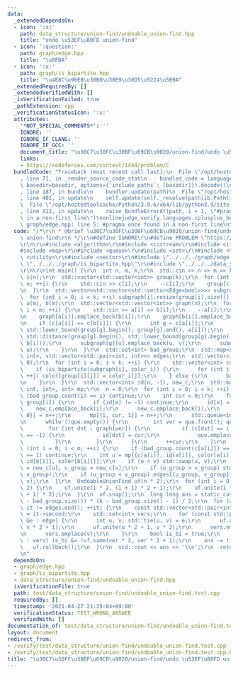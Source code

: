 ```yaml
---
data:
  _extendedDependsOn:
  - icon: ':x:'
    path: data_structure/union-find/undoable_union-find.hpp
    title: "undo \u53EF\u80FD union-find"
  - icon: ':question:'
    path: graph/edge.hpp
    title: "\u8FBA"
  - icon: ':x:'
    path: graph/is_bipartite.hpp
    title: "\u4E8C\u90E8\u30B0\u30E9\u30D5\u5224\u5B9A"
  _extendedRequiredBy: []
  _extendedVerifiedWith: []
  _isVerificationFailed: true
  _pathExtension: cpp
  _verificationStatusIcon: ':x:'
  attributes:
    '*NOT_SPECIAL_COMMENTS*': ''
    IGNORE: ''
    IGNORE_IF_CLANG: ''
    IGNORE_IF_GCC: ''
    document_title: "\u30C7\u30FC\u30BF\u69CB\u9020/union-find/undo \u53EF\u80FD union-find"
    links:
    - https://codeforces.com/contest/1444/problem/C
  bundledCode: "Traceback (most recent call last):\n  File \"/opt/hostedtoolcache/Python/3.9.6/x64/lib/python3.9/site-packages/onlinejudge_verify/documentation/build.py\"\
    , line 71, in _render_source_code_stat\n    bundled_code = language.bundle(stat.path,\
    \ basedir=basedir, options={'include_paths': [basedir]}).decode()\n  File \"/opt/hostedtoolcache/Python/3.9.6/x64/lib/python3.9/site-packages/onlinejudge_verify/languages/cplusplus.py\"\
    , line 187, in bundle\n    bundler.update(path)\n  File \"/opt/hostedtoolcache/Python/3.9.6/x64/lib/python3.9/site-packages/onlinejudge_verify/languages/cplusplus_bundle.py\"\
    , line 401, in update\n    self.update(self._resolve(pathlib.Path(included), included_from=path))\n\
    \  File \"/opt/hostedtoolcache/Python/3.9.6/x64/lib/python3.9/site-packages/onlinejudge_verify/languages/cplusplus_bundle.py\"\
    , line 312, in update\n    raise BundleErrorAt(path, i + 1, \"#pragma once found\
    \ in a non-first line\")\nonlinejudge_verify.languages.cplusplus_bundle.BundleErrorAt:\
    \ graph/edge.hpp: line 5: #pragma once found in a non-first line\n"
  code: "/*\r\n * @brief \u30C7\u30FC\u30BF\u69CB\u9020/union-find/undo \u53EF\u80FD\
    \ union-find\r\n */\r\n#define IGNORE\r\n#define PROBLEM \"https://codeforces.com/contest/1444/problem/C\"\
    \r\n\r\n#include <algorithm>\r\n#include <iostream>\r\n#include <iterator>\r\n\
    #include <map>\r\n#include <queue>\r\n#include <set>\r\n#include <tuple>\r\n#include\
    \ <utility>\r\n#include <vector>\r\n#include \"../../../graph/edge.hpp\"\r\n#include\
    \ \"../../../graph/is_bipartite.hpp\"\r\n#include \"../../../data_structure/union-find/undoable_union-find.hpp\"\
    \r\n\r\nint main() {\r\n  int n, m, k;\r\n  std::cin >> n >> m >> k;\r\n  std::vector<int>\
    \ c(n);\r\n  std::vector<std::vector<int>> group(k);\r\n  for (int i = 0; i <\
    \ n; ++i) {\r\n    std::cin >> c[i];\r\n    --c[i];\r\n    group[c[i]].emplace_back(i);\r\
    \n  }\r\n  std::vector<std::vector<std::vector<Edge<bool>>>> subgraph(k);\r\n\
    \  for (int i = 0; i < k; ++i) subgraph[i].resize(group[i].size());\r\n  std::vector<int>\
    \ a(m), b(m);\r\n  std::vector<std::vector<int>> graph(n);\r\n  for (int i = 0;\
    \ i < m; ++i) {\r\n    std::cin >> a[i] >> b[i];\r\n    --a[i];\r\n    --b[i];\r\
    \n    graph[a[i]].emplace_back(b[i]);\r\n    graph[b[i]].emplace_back(a[i]);\r\
    \n    if (c[a[i]] == c[b[i]]) {\r\n      int g = c[a[i]];\r\n      int u = std::distance(group[g].begin(),\
    \ std::lower_bound(group[g].begin(), group[g].end(), a[i]));\r\n      int v =\
    \ std::distance(group[g].begin(), std::lower_bound(group[g].begin(), group[g].end(),\
    \ b[i]));\r\n      subgraph[g][u].emplace_back(u, v);\r\n      subgraph[g][v].emplace_back(v,\
    \ u);\r\n    }\r\n  }\r\n  std::set<int> bad_group;\r\n  std::map<std::pair<int,\
    \ int>, std::vector<std::pair<int, int>>> edges;\r\n  std::vector<int> color(n,\
    \ 0);\r\n  for (int i = 0; i < k; ++i) {\r\n    std::vector<int> color_i;\r\n\
    \    if (is_bipartite(subgraph[i], color_i)) {\r\n      for (int j = 0; j < group[i].size();\
    \ ++j) color[group[i][j]] = color_i[j];\r\n    } else {\r\n      bad_group.emplace(i);\r\
    \n    }\r\n  }\r\n  std::vector<int> id(n, -1), new_c;\r\n  std::map<std::tuple<int,\
    \ int, int>, int> mp;\r\n  n = 0;\r\n  for (int i = 0; i < k; ++i) {\r\n    if\
    \ (bad_group.count(i) == 1) continue;\r\n    int cur = 0;\r\n    for (int e :\
    \ group[i]) {\r\n      if (id[e] != -1) continue;\r\n      id[e] = cur;\r\n  \
    \    new_c.emplace_back(i);\r\n      new_c.emplace_back(i);\r\n      mp[{i, cur,\
    \ 0}] = n++;\r\n      mp[{i, cur, 1}] = n++;\r\n      std::queue<int> que({e});\r\
    \n      while (!que.empty()) {\r\n        int ver = que.front(); que.pop();\r\n\
    \        for (int dst : graph[ver]) {\r\n          if (c[dst] == i && id[dst]\
    \ == -1) {\r\n            id[dst] = cur;\r\n            que.emplace(dst);\r\n\
    \          }\r\n        }\r\n      }\r\n      ++cur;\r\n    }\r\n  }\r\n  for\
    \ (int i = 0; i < m; ++i) {\r\n    if (bad_group.count(c[a[i]]) == 1 || bad_group.count(c[b[i]])\
    \ == 1) continue;\r\n    int u = mp[{c[a[i]], id[a[i]], color[a[i]]}], v = mp[{c[b[i]],\
    \ id[b[i]], color[b[i]]}];\r\n    if (u > v) std::swap(u, v);\r\n    int u_group\
    \ = new_c[u], v_group = new_c[v];\r\n    if (u_group > v_group) std::swap(u_group,\
    \ v_group);\r\n    if (u_group < v_group) edges[{u_group, v_group}].emplace_back(u,\
    \ v);\r\n  }\r\n  UndoableUnionFind uf(n * 2);\r\n  for (int i = 0; i < n; i +=\
    \ 2) {\r\n    uf.unite(i * 2, (i + 1) * 2 + 1);\r\n    uf.unite(i * 2 + 1, (i\
    \ + 1) * 2);\r\n  }\r\n  uf.snap();\r\n  long long ans = static_cast<long long>(k\
    \ - bad_group.size()) * (k - bad_group.size() - 1) / 2;\r\n  for (auto it = edges.begin();\
    \ it != edges.end(); ++it) {\r\n    const std::vector<std::pair<int, int>> &edge\
    \ = it->second;\r\n    std::set<int> vers;\r\n    for (const std::pair<int, int>\
    \ &e : edge) {\r\n      int u, v; std::tie(u, v) = e;\r\n      uf.unite(u * 2,\
    \ v * 2 + 1);\r\n      uf.unite(u * 2 + 1, v * 2);\r\n      vers.emplace(u);\r\
    \n      vers.emplace(v);\r\n    }\r\n    bool is_bi = true;\r\n    for (int ver\
    \ : vers) is_bi &= !uf.same(ver * 2, ver * 2 + 1);\r\n    ans -= !is_bi;\r\n \
    \   uf.rollback();\r\n  }\r\n  std::cout << ans << '\\n';\r\n  return 0;\r\n}\r\
    \n"
  dependsOn:
  - graph/edge.hpp
  - graph/is_bipartite.hpp
  - data_structure/union-find/undoable_union-find.hpp
  isVerificationFile: true
  path: test/data_structure/union-find/undoable_union-find.test.cpp
  requiredBy: []
  timestamp: '2021-04-27 21:35:04+09:00'
  verificationStatus: TEST_WRONG_ANSWER
  verifiedWith: []
documentation_of: test/data_structure/union-find/undoable_union-find.test.cpp
layout: document
redirect_from:
- /verify/test/data_structure/union-find/undoable_union-find.test.cpp
- /verify/test/data_structure/union-find/undoable_union-find.test.cpp.html
title: "\u30C7\u30FC\u30BF\u69CB\u9020/union-find/undo \u53EF\u80FD union-find"
---
```

